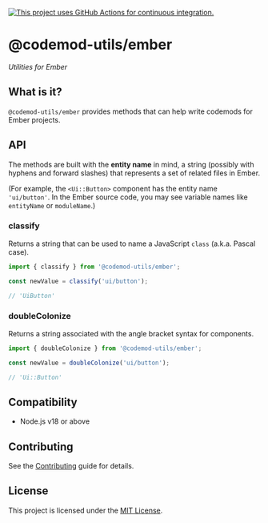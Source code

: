 [![This project uses GitHub Actions for continuous integration.](https://github.com/ijlee2/codemod-utils/actions/workflows/ci.yml/badge.svg)](https://github.com/ijlee2/codemod-utils/actions/workflows/ci.yml)

# @codemod-utils/ember

_Utilities for Ember_


## What is it?

`@codemod-utils/ember` provides methods that can help write codemods for Ember projects.


## API

The methods are built with the **entity name** in mind, a string (possibly with hyphens and forward slashes) that represents a set of related files in Ember.

(For example, the `<Ui::Button>` component has the entity name `'ui/button'`. In the Ember source code, you may see variable names like `entityName` or `moduleName`.)


### classify

Returns a string that can be used to name a JavaScript `class` (a.k.a. Pascal case).

```ts
import { classify } from '@codemod-utils/ember';

const newValue = classify('ui/button');

// 'UiButton'
```


### doubleColonize

Returns a string associated with the angle bracket syntax for components.

```ts
import { doubleColonize } from '@codemod-utils/ember';

const newValue = doubleColonize('ui/button');

// 'Ui::Button'
```


## Compatibility

- Node.js v18 or above


## Contributing

See the [Contributing](../../CONTRIBUTING.md) guide for details.


## License

This project is licensed under the [MIT License](LICENSE.md).
